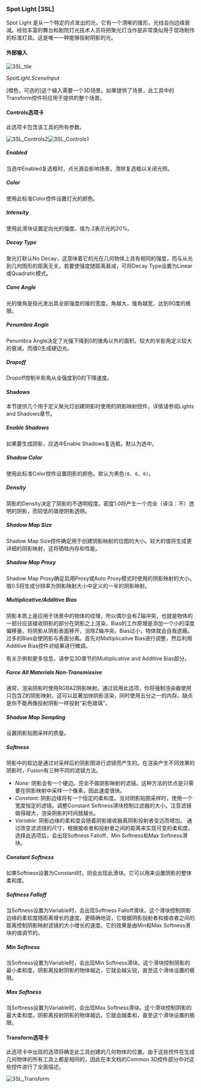 ### Spot Light [3SL]

Spot Light 是从一个特定的点发出的光，它有一个清晰的锥形，光线会向边缘衰减。经验丰富的舞台和剧院灯光技术人员将把聚光灯当作是非常类似用于现场制作的标准灯具。这是唯一一种能够投射阴影的光。

#### 外部输入

 ![3SL_tile](images/3SL_tile.jpg)

*SpotLight.SceneInput* 

 [橙色，可选的]这个输入需要一个3D场景。如果提供了场景，此工具中的Transform控件将应用于提供的整个场景。

#### Controls选项卡

此选项卡包含该工具的所有参数。

![3SL_Controls2](images/3SL_Controls2.png)![3SL_Controls1](images/3SL_Controls1.png)

##### Enabled

当选中Enabled复选框时，点光源会影响场景。清除复选框以关闭光照。

##### Color

使用此标准Color控件设置灯光的颜色。

##### Intensity

使用此滑块设置定向光的强度。值为.2表示光的20%。

##### Decay Type

聚光灯默认No Decay，这意味着它的光在几何物体上具有相同的强度，而与从光到几何图形的距离无关。若要使强度随距离衰减，可将Decay Type设置为Linear或Quadratic模式。

##### Cone Angle

光的锥角是指光发出其全部强度的锥的宽度。角越大，锥角越宽，达到90度的极限。

##### Penumbra Angle

Penumbra Angle决定了光强下降到0的锥角以外的面积。较大的半影角定义较大的衰减，而值0生成硬边光。

##### Dropoff

Dropoff控制半影角从全强度到0的下降速度。

#### Shadows

本节提供几个用于定义聚光灯创建阴影时使用的阴影映射控件。详情请参阅Lights and Shadows章节。

##### Enable Shadows

如果要生成阴影，应选中Enable Shadows复选框。默认为选中。

##### Shadow Color

使用此标准Color控件设置阴影的颜色。默认为黑色`(0, 0, 0)`。

##### Density

阴影的Density决定了阴影的不透明程度。密度1.0将产生一个完全（译注：不）透明的阴影，而较低的值使阴影透明。

##### Shadow Map Size

Shadow Map Size控件确定用于创建阴影映射的位图的大小。较大的值将生成更详细的阴影映射，这将牺牲内存和性能。

##### Shadow Map Proxy

Shadow Map Proxy确定启用Proxy或Auto Proxy模式时使用的阴影映射的大小。值0.5将生成分辨率为阴影映射大小中定义的一半的阴影映射。

##### Multiplicative/Additive Bias

阴影本质上是应用于场景中的物体的纹理，所以偶尔会有Z轴冲突，也就是物体的一部分应该接收阴影的部分在阴影之上渲染。Bias的工作原理是添加一个小的深度偏移量，将阴影从阴影表面移开，消除Z轴冲突。Bias过小，物体就会自我遮蔽。过多的Bias会使阴影与表面分离。首先对Multiplicative Bias进行调整，然后利用Additive Bias控件对结果进行微调。

有关示例和更多信息，请参见3D章节的Multiplicative and Additive Bias部分。

##### Force All Materials Non-Transmissive

通常，渲染阴影时使用RGBAZ阴影映射。通过启用此选项，你将强制渲染器使用只包含Z的阴影映射。这可以显著加快阴影渲染，同时使用五分之一的内存。缺点是你不能再像投射阴影一样投射“彩色玻璃”。

##### Shadow Map Sampling

设置阴影贴图采样的质量。

##### Softness

阴影中的软边是通过对采样后的阴影图进行滤镜而产生的。在渲染产生不同效果的阴影时，Fusion有三种不同的滤镜方法。

- *None:* 阴影会有一个硬边。完全不做阴影映射的滤镜。这种方法的优点是只需要在阴影映射中采样一个像素，因此速度很快。
- *Constant:* 阴影边缘将有一个恒定的柔和度。当对阴影贴图采样时，使用一个宽度恒定的滤镜。调整Constant Softness滑块控制过滤器的大小。注意滤镜做得越大，渲染阴影的时间就越长。
- *Variable:* 阴影边缘的柔和度会随着阴影接收器离阴影投射者变远而增加。
  通过改变滤滤镜的尺寸，根据接收者和投射者之间的距离来实现可变的柔和度。选择此选项后，会出现Softness Falloff、Min Softness和Max Softness滑块。

##### Constant Softness

如果Softness设置为Constant时，则会出现此滑块。它可以用来设置阴影的整体柔和度。

##### Softness Falloff

当Softness设置为Variable时，会出现Softness Falloff滑块。这个滑块控制阴影边缘的柔软度随距离增长的速度。更精确地说，它根据阴影投射者和接收者之间的距离控制阴影映射滤镜的大小增长的速度。它的效果是由Min和Max Softness滑块的值调节的。

##### Min Softness

当Softness设置为Variable时，会出现Min Softness滑块。这个滑块控制阴影的最小柔和度。阴影离投射阴影的物体越近，它就会越尖锐，直至这个滑块设置的极限。

##### Max Softness

当Softness设置为Variable时，会出现Max Softness滑块。这个滑块控制阴影的最大柔和度。阴影离投射阴影的物体越远，它就会越柔和，直至这个滑块设置的极限。

#### Transform选项卡

此选项卡中出现的选项将确定此工具创建的几何物体的位置。由于这些控件在生成几何物体的所有工具上都是相同的，因此在本文档的Common 3D控件部分中对这些控件进行了全面描述。

![3SL_Transform](images/3SL_Transform.png)

